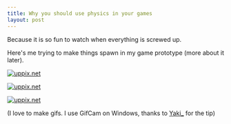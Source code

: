 ```yaml
---
title: Why you should use physics in your games
layout: post
---
```


Because it is so fun to watch when everything is screwed up.

Here's me trying to make things spawn in my game prototype (more about it later).

<a href="http://uppix.net/dFupbN"><img src="http://uppix.net/dFupbN.gif" alt="uppix.net" /></a>

<a href="http://uppix.net/UENiYo"><img src="http://uppix.net/UENiYo.gif" alt="uppix.net" /></a>

<a href="http://uppix.net/isVaFv"><img src="http://uppix.net/isVaFv.gif" alt="uppix.net" /></a>

(I love to make gifs. I use GifCam on Windows, thanks to [Yaki_](https://twitter.com/yaki_) for the tip)